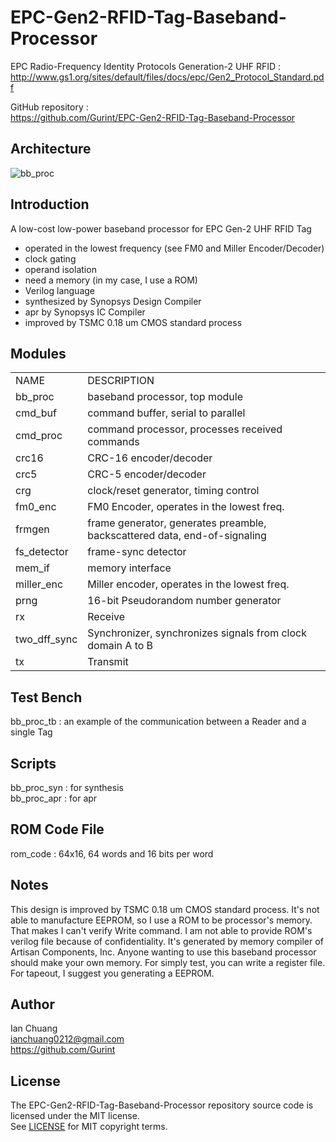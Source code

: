 # EPC-Gen2-RFID-Tag-Baseband-Processor

EPC Radio-Frequency Identity Protocols Generation-2 UHF RFID :  
http://www.gs1.org/sites/default/files/docs/epc/Gen2_Protocol_Standard.pdf

GitHub repository :  
https://github.com/Gurint/EPC-Gen2-RFID-Tag-Baseband-Processor


## Architecture
![bb_proc](http://imgur.com/a/29BbU)


## Introduction
A low-cost low-power baseband processor for EPC Gen-2 UHF RFID Tag
- operated in the lowest frequency (see FM0 and Miller Encoder/Decoder)
- clock gating
- operand isolation
- need a memory (in my case, I use a ROM)
- Verilog language
- synthesized by Synopsys Design Compiler 
- apr by Synopsys IC Compiler
- improved by TSMC 0.18 um CMOS standard process


## Modules  
<table>
  <tr>
    <td>NAME</td> <td>DESCRIPTION</td>
  </tr>
  <tr>
    <td>bb_proc</td> <td>baseband processor, top module</td>
  </tr>
  <tr>
    <td>cmd_buf</td> <td>command buffer, serial to parallel</td>
  </tr>
  <tr>
    <td>cmd_proc</td> <td>command processor, processes received commands</td>
  </tr>
  <tr>
    <td>crc16</td> <td>CRC-16 encoder/decoder</td>
  </tr>
  <tr>
    <td>crc5</td> <td>CRC-5 encoder/decoder</td>
  </tr>
  <tr>
    <td>crg</td> <td>clock/reset generator, timing control</td>
  </tr>
  <tr>
    <td>fm0_enc</td> <td>FM0 Encoder, operates in the lowest freq.</td>
  </tr>
  <tr>
    <td>frmgen</td> <td>frame generator, generates preamble, backscattered data, end-of-signaling</td>
  </tr>
  <tr>
    <td>fs_detector</td> <td>frame-sync detector</td>
  </tr>
  <tr>
    <td>mem_if</td> <td>memory interface</td>
  </tr>
  <tr>
    <td>miller_enc</td> <td>Miller encoder, operates in the lowest freq.</td>
  </tr>
  <tr>
    <td>prng</td> <td>16-bit Pseudorandom number generator</td>
  </tr>
  <tr>
    <td>rx</td> <td>Receive</td>
  </tr>
  <tr>
    <td>two_dff_sync</td> <td>Synchronizer, synchronizes signals from clock domain A to B</td>
  </tr>
  <tr>
    <td>tx</td> <td>Transmit</td>
  </tr>
</table>


## Test Bench
bb_proc_tb : an example of the communication between a Reader and a single Tag


## Scripts
bb_proc_syn : for synthesis  
bb_proc_apr : for apr


## ROM Code File
rom_code : 64x16, 64 words and 16 bits per word

## Notes
This design is improved by TSMC 0.18 um CMOS standard process.
It's not able to manufacture EEPROM, so I use a ROM to be processor's memory.
That makes I can't verify Write command.
I am not able to provide ROM's verilog file because of confidentiality.
It's generated by memory compiler of Artisan Components, Inc.
Anyone wanting to use this baseband processor should make your own memory.
For simply test, you can write a register file.
For tapeout, I suggest you generating a EEPROM.


## Author
Ian Chuang  
ianchuang0212@gmail.com  
https://github.com/Gurint


## License
The EPC-Gen2-RFID-Tag-Baseband-Processor repository source code is licensed under the MIT license.  
See [LICENSE](https://github.com/Gurint/EPC-Gen2-RFID-Tag-Baseband-Processor/blob/master/LICENSE) for MIT copyright terms.
